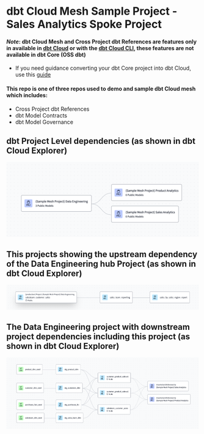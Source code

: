 # dbt Cloud Mesh Sample Project - Sales Analytics Spoke Project
#### **_Note_**: dbt Cloud Mesh and Cross Project dbt References are features only in available in [dbt Cloud](https://www.getdbt.com/product/dbt-cloud) or with the [dbt Cloud CLI](https://docs.getdbt.com/docs/cloud/cloud-cli-installation), these features are not available in dbt Core (OSS dbt)
- If you need guidance converting your dbt Core project into dbt Cloud, use this [guide](https://docs.getdbt.com/guides/core-to-cloud-1?step=1) 

#### This repo is one of three repos used to demo and sample dbt Cloud mesh which includes:
- Cross Project dbt References
- dbt Model Contracts
- dbt Model Governance


## dbt Project Level dependencies (as shown in dbt Cloud Explorer)
 ![Project Level Dependencies](./documentation/dbt_cloud_mesh_all_projs.png)

## This projects showing the upstream dependency of the Data Engineering hub Project (as shown in dbt Cloud Explorer)
 ![Downstream Project with Upstream Dependencies](./documentation/dbt_cloud_mesh_sa.png)

## The Data Engineering project with downstream project dependencies including this project (as shown in dbt Cloud Explorer)
 ![Data Engineering With Downstream Dependencies](./documentation/dbt_cloud_mesh_de.png)

